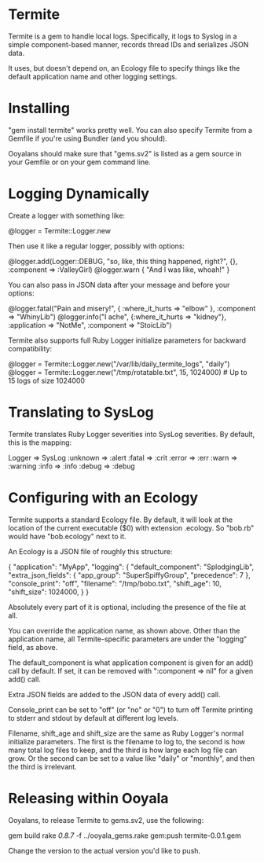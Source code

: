Termite
=======

Termite is a gem to handle local logs.  Specifically, it logs to
Syslog in a simple component-based manner, records thread IDs and
serializes JSON data.

It uses, but doesn't depend on, an Ecology file to specify things
like the default application name and other logging settings.

Installing
==========

"gem install termite" works pretty well.  You can also specify Termite
from a Gemfile if you're using Bundler (and you should).

Ooyalans should make sure that "gems.sv2" is listed as a gem source in
your Gemfile or on your gem command line.

Logging Dynamically
===================

Create a logger with something like:

  @logger = Termite::Logger.new

Then use it like a regular logger, possibly with options:

  @logger.add(Logger::DEBUG, "so, like, this thing happened, right?", {}, :component => :ValleyGirl)
  @logger.warn { "And I was like, whoah!" }

You can also pass in JSON data after your message and before your options:

  @logger.fatal("Pain and misery!", { :where_it_hurts => "elbow" }, :component => "WhinyLib")
  @logger.info("I ache", {:where_it_hurts => "kidney"}, :application => "NotMe", :component => "StoicLib")

Termite also supports full Ruby Logger initialize parameters for backward compatibility:

  @logger = Termite::Logger.new("/var/lib/daily_termite_logs", "daily")
  @logger = Termite::Logger.new("/tmp/rotatable.txt", 15, 1024000)  # Up to 15 logs of size 1024000

Translating to SysLog
=====================

Termite translates Ruby Logger severities into SysLog severities.  By default, this is the mapping:

Logger   => SysLog
:unknown => :alert
:fatal   => :crit
:error   => :err
:warn    => :warning
:info    => :info
:debug   => :debug

Configuring with an Ecology
===========================

Termite supports a standard Ecology file.  By default, it will look at the location of the current
executable ($0) with extension .ecology.  So "bob.rb" would have "bob.ecology" next to it.

An Ecology is a JSON file of roughly this structure:

{
  "application": "MyApp",
  "logging": {
    "default_component": "SplodgingLib",
    "extra_json_fields": {
      "app_group": "SuperSpiffyGroup",
      "precedence": 7
    },
    "console_print": "off",
    "filename": "/tmp/bobo.txt",
    "shift_age": 10,
    "shift_size": 1024000,
  }
}

Absolutely every part of it is optional, including the presence of the file at all.

You can override the application name, as shown above.  Other than the application name,
all Termite-specific parameters are under the "logging" field, as above.

The default_component is what application component is given for an add() call by default.
If set, it can be removed with ":component => nil" for a given add() call.

Extra JSON fields are added to the JSON data of every add() call.

Console_print can be set to "off" (or "no" or "0") to turn off Termite printing to stderr
and stdout by default at different log levels.

Filename, shift_age and shift_size are the same as Ruby Logger's normal initialize
parameters.  The first is the filename to log to, the second is how many total log files
to keep, and the third is how large each log file can grow.  Or the second can be set to
a value like "daily" or "monthly", and then the third is irrelevant.

Releasing within Ooyala
=======================

Ooyalans, to release Termite to gems.sv2, use the following:

  gem build
  rake _0.8.7_ -f ../ooyala_gems.rake gem:push termite-0.0.1.gem

Change the version to the actual version you'd like to push.
